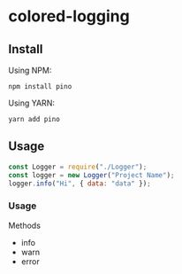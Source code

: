 # colored-logging

## Install

Using NPM:

```
npm install pino
```

Using YARN:

```
yarn add pino
```

## Usage

```js
const Logger = require("./Logger");
const logger = new Logger("Project Name");
logger.info("Hi", { data: "data" });
```

### Usage

Methods

- info
- warn
- error

